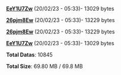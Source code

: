 [**EeY1U7Zw**](/data/EeY1U7Zw.txt) (20/02/23 - 05:33)- 13029 bytes

[**26pjm8Ew**](/data/26pjm8Ew.txt) (20/02/23 - 05:33)- 13229 bytes

[**26pjm8Ew**](/data/26pjm8Ew.txt) (20/02/23 - 05:33)- 13229 bytes

[**EeY1U7Zw**](/data/EeY1U7Zw.txt) (20/02/23 - 05:33)- 13029 bytes

**Total Datas**: 10845

**Total Size**: 69.80 MB / 69.8 MB
